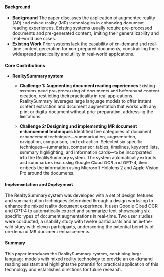 #### Background
- **Background**
The paper discusses the application of augmented reality (AR) and mixed reality (MR) technologies in enhancing document reading experiences. Existing systems usually require pre-processed documents and pre-generated content, limiting their generalizability and real-world use cases.
- **Existing Work**
Prior systems lack the capability of on-demand and real-time content generation for non-prepared documents, constraining their widespread practicality and utility in real-world applications.

#### Core Contributions
  - **RealitySummary system**
    - **Challenge 1: Augmenting document reading experiences**
      Existing systems need pre-processing of documents and beforehand content creation, restricting their practicality in real applications. RealitySummary leverages large language models to offer instant content extraction and document augmentation that works with any print or digital document without prior preparation, addressing the limitations.
    
    - **Challenge 2: Designing and implementing MR document enhancement techniques**
      Identified five categories of document enhancement techniques—summarization, augmentation, navigation, comparison, and extraction. Selected six specific techniques—summaries, comparison tables, timelines, keyword lists, summary highlighting, and information cards—to be incorporated into the RealitySummary system. The system automatically extracts and summarizes text using Google Cloud OCR and GPT-4, then embeds the information using Microsoft Hololens 2 and Apple Vision Pro around the documents.

#### Implementation and Deployment
The RealitySummary system was developed with a set of design features and summarization techniques determined through a design workshop to enhance the mixed reality document experience. It uses Google Cloud OCR and GPT-4 to automatically extract and summarize text, showcasing six specific types of document augmentations in real-time. Two user studies were conducted, a usability study with twelve participants and an in-the-wild study with eleven participants, underscoring the potential benefits of on-demand MR document enhancements.

#### Summary
This paper introduces the RealitySummary system, combining large language models with mixed reality technology to provide an on-demand reading assistant and highlights the potential for practical application of this technology and establishes directions for future research.